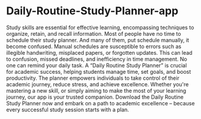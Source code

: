 # Daily-Routine-Study-Planner-app
Study skills are essential for effective learning, encompassing techniques to organize,
retain, and recall information. Most of people have no time to schedule their study planner.
And many of them, put schedule manually, it become confused. Manual schedules are
susceptible to errors such as illegible handwriting, misplaced papers, or forgotten updates.
This can lead to confusion, missed deadlines, and inefficiency in time management. No one
can remind your daily task. A “Daily Routine Study Planner” is crucial for academic
success, helping students manage time, set goals, and boost productivity. The planner
empowers individuals to take control of their academic journey, reduce stress, and achieve
excellence. Whether you're mastering a new skill, or simply aiming to make the most of your
learning journey, our app is your trusted companion. Download the Daily Routine Study
Planner now and embark on a path to academic excellence – because every successful study
session starts with a plan.
